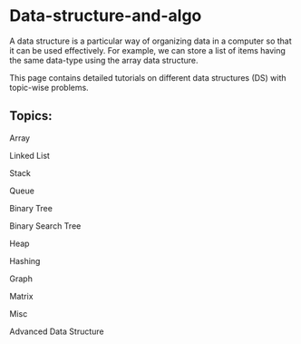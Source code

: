 # Data-structure-and-algo
A data structure is a particular way of organizing data in a computer so that it can be used effectively.
For example, we can store a list of items having the same data-type using the array data structure. 

This page contains detailed tutorials on different data structures (DS) with topic-wise problems.

## Topics:

Array

Linked List

Stack

Queue

Binary Tree

Binary Search Tree

Heap

Hashing

Graph

Matrix

Misc

Advanced Data Structure

